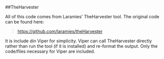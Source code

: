 ##TheHarvester

All of this code comes from Laramies' TheHarvester tool. The original code can be found here:

>https://github.com/laramies/theHarvester

It is include din Viper for simplicity. Viper can call TheHarvester directly rather than run the tool (if it is installed) and re-format the output. Only the code/files necessary for Viper are included.
